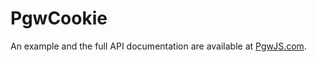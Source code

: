 PgwCookie
=========

An example and the full API documentation are available at [PgwJS.com](http://pgwjs.com/pgwcookie/).
